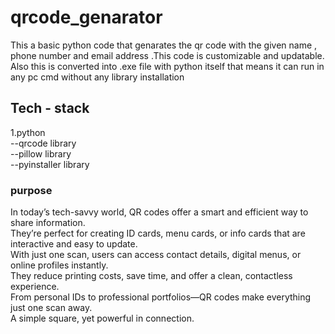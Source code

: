 # qrcode_genarator
This a basic python code that genarates the qr code with the given name , phone number and email address .This code is customizable and updatable.  
Also this is converted into .exe file with python itself that means it can run in any pc cmd without any library installation  
## Tech - stack  
1.python  
--qrcode library  
--pillow library  
--pyinstaller library  
### purpose  
In today’s tech-savvy world, QR codes offer a smart and efficient way to share information.  
They’re perfect for creating ID cards, menu cards, or info cards that are interactive and easy to update.  
With just one scan, users can access contact details, digital menus, or online profiles instantly.  
They reduce printing costs, save time, and offer a clean, contactless experience.  
From personal IDs to professional portfolios—QR codes make everything just one scan away.  
A simple square, yet powerful in connection.  
